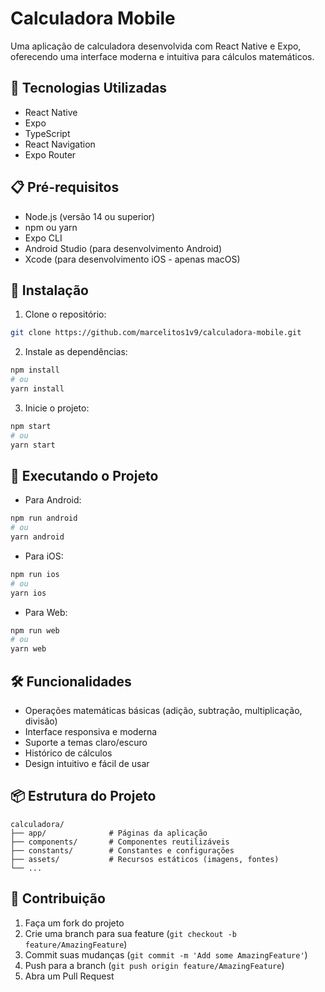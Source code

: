 # Calculadora Mobile

Uma aplicação de calculadora desenvolvida com React Native e Expo, oferecendo uma interface moderna e intuitiva para cálculos matemáticos.

## 🚀 Tecnologias Utilizadas

- React Native
- Expo
- TypeScript
- React Navigation
- Expo Router

## 📋 Pré-requisitos

- Node.js (versão 14 ou superior)
- npm ou yarn
- Expo CLI
- Android Studio (para desenvolvimento Android)
- Xcode (para desenvolvimento iOS - apenas macOS)

## 🔧 Instalação

1. Clone o repositório:
```bash
git clone https://github.com/marcelitos1v9/calculadora-mobile.git
```

2. Instale as dependências:
```bash
npm install
# ou
yarn install
```

3. Inicie o projeto:
```bash
npm start
# ou
yarn start
```

## 📱 Executando o Projeto

- Para Android:
```bash
npm run android
# ou
yarn android
```

- Para iOS:
```bash
npm run ios
# ou
yarn ios
```

- Para Web:
```bash
npm run web
# ou
yarn web
```

## 🛠️ Funcionalidades

- Operações matemáticas básicas (adição, subtração, multiplicação, divisão)
- Interface responsiva e moderna
- Suporte a temas claro/escuro
- Histórico de cálculos
- Design intuitivo e fácil de usar

## 📦 Estrutura do Projeto

```
calculadora/
├── app/              # Páginas da aplicação
├── components/       # Componentes reutilizáveis
├── constants/        # Constantes e configurações
├── assets/           # Recursos estáticos (imagens, fontes)
└── ...
```

## 🤝 Contribuição

1. Faça um fork do projeto
2. Crie uma branch para sua feature (`git checkout -b feature/AmazingFeature`)
3. Commit suas mudanças (`git commit -m 'Add some AmazingFeature'`)
4. Push para a branch (`git push origin feature/AmazingFeature`)
5. Abra um Pull Request


